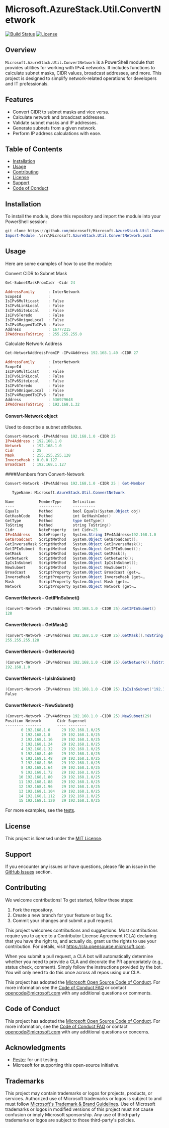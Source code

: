 # Microsoft.AzureStack.Util.ConvertNetwork

[![Build Status](https://img.shields.io/github/actions/workflow/status/microsoft/Microsoft.AzureStack.Util.ConvertNetwork/powershell-psscriptanalyzer.yml?branch=main)](https://github.com/microsoft/Microsoft.AzureStack.Util.ConvertNetwork/actions)
[![License](https://img.shields.io/badge/license-MIT-blue.svg)](LICENSE)

## Overview

`Microsoft.AzureStack.Util.ConvertNetwork` is a PowerShell module that provides utilities for working with IPv4 networks. It includes functions to calculate subnet masks, CIDR values, broadcast addresses, and more. This project is designed to simplify network-related operations for developers and IT professionals.

## Features

- Convert CIDR to subnet masks and vice versa.
- Calculate network and broadcast addresses.
- Validate subnet masks and IP addresses.
- Generate subnets from a given network.
- Perform IP address calculations with ease.

## Table of Contents

- [Installation](#installation)
- [Usage](#usage)
- [Contributing](#contributing)
- [License](#license)
- [Support](#support)
- [Code of Conduct](#code-of-conduct)

## Installation

To install the module, clone this repository and import the module into your PowerShell session:

```powershell
git clone https://github.com/microsoft/Microsoft.AzureStack.Util.ConvertNetwork.git
Import-Module .\src\Microsoft.AzureStack.Util.ConvertNetwork.psm1
```

## Usage

Here are some examples of how to use the module:

Convert CIDR to Subnet Mask

```powershell
Get-SubnetMaskFromCidr -Cidr 24

AddressFamily      : InterNetwork
ScopeId            :
IsIPv6Multicast    : False
IsIPv6LinkLocal    : False
IsIPv6SiteLocal    : False
IsIPv6Teredo       : False
IsIPv6UniqueLocal  : False
IsIPv4MappedToIPv6 : False
Address            : 16777215
IPAddressToString  : 255.255.255.0
```

Calculate Network Address

```powershell
Get-NetworkAddressFromIP -IPv4Address 192.168.1.40 -CIDR 27

AddressFamily      : InterNetwork
ScopeId            :
IsIPv6Multicast    : False
IsIPv6LinkLocal    : False
IsIPv6SiteLocal    : False
IsIPv6Teredo       : False
IsIPv6UniqueLocal  : False
IsIPv4MappedToIPv6 : False
Address            : 536979648
IPAddressToString  : 192.168.1.32
```

#### Convert-Network object

Used to describe a subnet attributes.

```powershell
Convert-Network -IPv4Address 192.168.1.0 -CIDR 25
IPv4Address : 192.168.1.0
Network     : 192.168.1.0
Cidr        : 25
Mask        : 255.255.255.128
InverseMask : 0.0.0.127
Broadcast   : 192.168.1.127
```

####Members from Convert-Network

```powershell
Convert-Network -IPv4Address 192.168.1.0 -CIDR 25 | Get-Member

   TypeName: Microsoft.AzureStack.Util.ConvertNetwork

Name           MemberType     Definition
----           ----------     ----------
Equals         Method         bool Equals(System.Object obj)
GetHashCode    Method         int GetHashCode()
GetType        Method         type GetType()
ToString       Method         string ToString()
Cidr           NoteProperty   int Cidr=25
IPv4Address    NoteProperty   System.String IPv4Address=192.168.1.0
GetBroadcast   ScriptMethod   System.Object GetBroadcast();
GetInverseMask ScriptMethod   System.Object GetInverseMask();
GetIPInSubnet  ScriptMethod   System.Object GetIPInSubnet();
GetMask        ScriptMethod   System.Object GetMask();
GetNetwork     ScriptMethod   System.Object GetNetwork();
IpIsInSubnet   ScriptMethod   System.Object IpIsInSubnet();
NewSubnet      ScriptMethod   System.Object NewSubnet();
Broadcast      ScriptProperty System.Object Broadcast {get=…
InverseMask    ScriptProperty System.Object InverseMask {get=…
Mask           ScriptProperty System.Object Mask {get=…
Network        ScriptProperty System.Object Network {get=…
```

#### ConvertNetwork - GetIPInSubnet()

```powershell
(Convert-Network -IPv4Address 192.168.1.0 -CIDR 25).GetIPInSubnet()
128
```

#### ConvertNetwork - GetMask()

```powershell
(Convert-Network -IPv4Address 192.168.1.0 -CIDR 25).GetMask().ToString()
255.255.255.128
```

#### ConvertNetwork - GetNetwork()

```powershell
(Convert-Network -IPv4Address 192.168.1.0 -CIDR 25).GetNetwork().ToString()
192.168.1.0
```

#### ConvertNetwork - IpIsInSubnet()

```powershell
(Convert-Network -IPv4Address 192.168.1.0 -CIDR 25).IpIsInSubnet("192.168.2.1")
False
```

#### ConvertNetwork - NewSubnet()

```powershell
(Convert-Network -IPv4Address 192.168.1.0 -CIDR 25).NewSubnet(29)
Position Network       Cidr Supernet
-------- -------       ---- --------
       0 192.168.1.0     29 192.168.1.0/25
       1 192.168.1.8     29 192.168.1.0/25
       2 192.168.1.16    29 192.168.1.0/25
       3 192.168.1.24    29 192.168.1.0/25
       4 192.168.1.32    29 192.168.1.0/25
       5 192.168.1.40    29 192.168.1.0/25
       6 192.168.1.48    29 192.168.1.0/25
       7 192.168.1.56    29 192.168.1.0/25
       8 192.168.1.64    29 192.168.1.0/25
       9 192.168.1.72    29 192.168.1.0/25
      10 192.168.1.80    29 192.168.1.0/25
      11 192.168.1.88    29 192.168.1.0/25
      12 192.168.1.96    29 192.168.1.0/25
      13 192.168.1.104   29 192.168.1.0/25
      14 192.168.1.112   29 192.168.1.0/25
      15 192.168.1.120   29 192.168.1.0/25
```

For more examples, see the [tests](tests/ConvertNetwork.Tests.ps1).

## License

This project is licensed under the [MIT License](LICENSE).

## Support

If you encounter any issues or have questions, please file an issue in the [GitHub Issues](https://github.com/microsoft/Microsoft.AzureStack.Util.ConvertNetwork/issues) section.

## Contributing

We welcome contributions! To get started, follow these steps:

1. Fork the repository.
2. Create a new branch for your feature or bug fix.
3. Commit your changes and submit a pull request.

This project welcomes contributions and suggestions.  Most contributions require you to agree to a
Contributor License Agreement (CLA) declaring that you have the right to, and actually do, grant us
the rights to use your contribution. For details, visit https://cla.opensource.microsoft.com.

When you submit a pull request, a CLA bot will automatically determine whether you need to provide
a CLA and decorate the PR appropriately (e.g., status check, comment). Simply follow the instructions
provided by the bot. You will only need to do this once across all repos using our CLA.

This project has adopted the [Microsoft Open Source Code of Conduct](https://opensource.microsoft.com/codeofconduct/).
For more information see the [Code of Conduct FAQ](https://opensource.microsoft.com/codeofconduct/faq/) or
contact [opencode@microsoft.com](mailto:opencode@microsoft.com) with any additional questions or comments.

## Code of Conduct

This project has adopted the [Microsoft Open Source Code of Conduct](https://opensource.microsoft.com/codeofconduct/). For more information, see the [Code of Conduct FAQ](https://opensource.microsoft.com/codeofconduct/faq/) or contact [opencode@microsoft.com](mailto:opencode@microsoft.com) with any additional questions or concerns.

## Acknowledgments

- [Pester](https://github.com/pester/Pester) for unit testing.
- Microsoft for supporting this open-source initiative.

## Trademarks

This project may contain trademarks or logos for projects, products, or services. Authorized use of Microsoft 
trademarks or logos is subject to and must follow 
[Microsoft's Trademark & Brand Guidelines](https://www.microsoft.com/en-us/legal/intellectualproperty/trademarks/usage/general).
Use of Microsoft trademarks or logos in modified versions of this project must not cause confusion or imply Microsoft sponsorship.
Any use of third-party trademarks or logos are subject to those third-party's policies.

